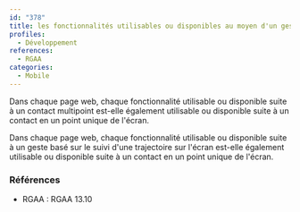 ```yaml
---
id: "378"
title: les fonctionnalités utilisables ou disponibles au moyen d'un geste complexe sont également disponibles au moyen d'un geste simple.
profiles:
  - Développement
references:
  - RGAA
categories:
  - Mobile
---
```


Dans chaque page web, chaque fonctionnalité utilisable ou disponible suite à un contact multipoint est-elle également utilisable ou disponible suite à un contact en un point unique de l'écran.

Dans chaque page web, chaque fonctionnalité utilisable ou disponible suite à un geste basé sur le suivi d'une trajectoire sur l'écran est-elle également utilisable ou disponible suite à un contact en un point unique de l'écran.


### Références

*   RGAA : RGAA 13.10
